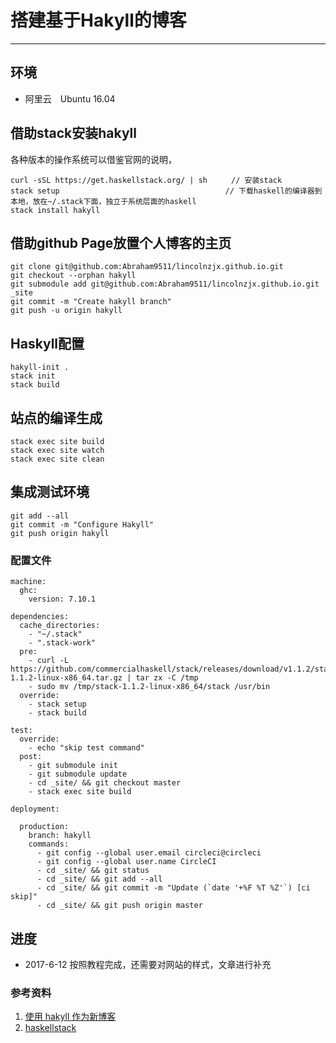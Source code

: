 # 搭建基于Hakyll的博客
***

## 环境
* 阿里云　Ubuntu 16.04

## 借助stack安装hakyll
各种版本的操作系统可以借鉴官网的说明，
```
curl -sSL https://get.haskellstack.org/ | sh　　  // 安装stack
stack setup                                     // 下载haskell的编译器到本地，放在~/.stack下面，独立于系统层面的haskell
stack install hakyll
```

## 借助github Page放置个人博客的主页
```
git clone git@github.com:Abraham9511/lincolnzjx.github.io.git
git checkout --orphan hakyll
git submodule add git@github.com:Abraham9511/lincolnzjx.github.io.git _site
git commit -m "Create hakyll branch"
git push -u origin hakyll
```

## Haskyll配置
```
hakyll-init .
stack init
stack build
```

## 站点的编译生成
```
stack exec site build
stack exec site watch
stack exec site clean
```

## 集成测试环境
```
git add --all
git commit -m "Configure Hakyll"
git push origin hakyll
```

### 配置文件
```
machine:
  ghc:
    version: 7.10.1

dependencies:
  cache_directories:
    - "~/.stack"
    - ".stack-work"
  pre:
    - curl -L https://github.com/commercialhaskell/stack/releases/download/v1.1.2/stack-1.1.2-linux-x86_64.tar.gz | tar zx -C /tmp
    - sudo mv /tmp/stack-1.1.2-linux-x86_64/stack /usr/bin
  override:
    - stack setup
    - stack build

test:
  override:
    - echo "skip test command"
  post:
    - git submodule init
    - git submodule update
    - cd _site/ && git checkout master
    - stack exec site build

deployment:

  production:
    branch: hakyll
    commands:
      - git config --global user.email circleci@circleci
      - git config --global user.name CircleCI
      - cd _site/ && git status
      - cd _site/ && git add --all
      - cd _site/ && git commit -m "Update (`date '+%F %T %Z'`) [ci skip]"
      - cd _site/ && git push origin master
```

## 进度
* 2017-6-12 按照教程完成，还需要对网站的样式，文章进行补充

### 参考资料
1. [使用 hakyll 作为新博客](https://birdgg.me/posts/2016-09-11-hakyll.html)
2. [haskellstack](https://docs.haskellstack.org/en/stable/README/)